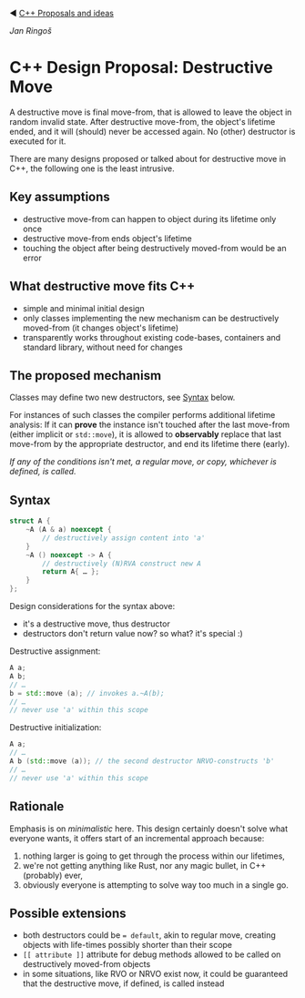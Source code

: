 ﻿:arrow_backward: [C++ Proposals and ideas](README.md)

*Jan Ringoš*
# C++ Design Proposal: Destructive Move

A destructive move is final move-from, that is allowed to leave the object in random invalid state.
After destructive move-from, the object's lifetime ended, and it will (should) never be accessed again.
No (other) destructor is executed for it.

There are many designs proposed or talked about for destructive move in C++, the following one is the least intrusive.

## Key assumptions

* destructive move-from can happen to object during its lifetime only once
* destructive move-from ends object's lifetime
* touching the object after being destructively moved-from would be an error

## What destructive move fits C++

* simple and minimal initial design
* only classes implementing the new mechanism can be destructively moved-from (it changes object's lifetime)
* transparently works throughout existing code-bases, containers and standard library, without need for changes

## The proposed mechanism

Classes may define two new destructors, see [Syntax](#Syntax) below.

For instances of such classes the compiler performs additional lifetime analysis:
If it can **prove** the instance isn't touched after the last move-from (either implicit or `std::move`),
it is allowed to **observably** replace that last move-from by the appropriate destructor,
and end its lifetime there (early).

*If any of the conditions isn't met, a regular move, or copy, whichever is defined, is called.*

## Syntax

```cpp
struct A {
    ~A (A & a) noexcept {
        // destructively assign content into 'a'
    }
    ~A () noexcept -> A {
        // destructively (N)RVA construct new A
        return A{ … };
    }
};
```

Design considerations for the syntax above:

* it's a destructive move, thus destructor
* destructors don't return value now? so what? it's special :)

Destructive assignment:

```cpp
A a;
A b;
// …
b = std::move (a); // invokes a.~A(b);
// …
// never use 'a' within this scope
```

Destructive initialization:

```cpp
A a;
// …
A b (std::move (a)); // the second destructor NRVO-constructs 'b'
// …
// never use 'a' within this scope
```

## Rationale

Emphasis is on *minimalistic* here. This design certainly doesn't solve what everyone wants, it offers start of an incremental approach because:
1. nothing larger is going to get through the process within our lifetimes,
2. we're not getting anything like Rust, nor any magic bullet, in C++ (probably) ever,
3. obviously everyone is attempting to solve way too much in a single go.

## Possible extensions
* both destructors could be `= default`, akin to regular move, creating objects with life-times possibly shorter than their scope
* `[[ attribute ]]` attribute for debug methods allowed to be called on destructively moved-from objects
* in some situations, like RVO or NRVO exist now, it could be guaranteed that the destructive move, if defined, is called instead


